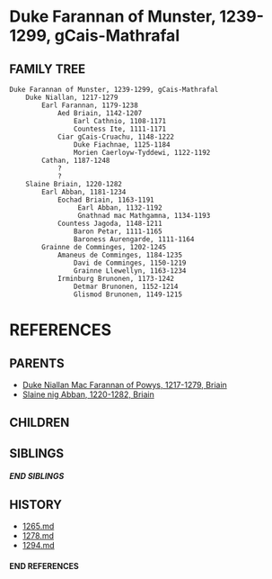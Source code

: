 # Duke Farannan of Munster, 1239-1299, gCais-Mathrafal

## FAMILY TREE
```
Duke Farannan of Munster, 1239-1299, gCais-Mathrafal
    Duke Niallan, 1217-1279
        Earl Farannan, 1179-1238
            Aed Briain, 1142-1207
                Earl Cathnio, 1108-1171
                Countess Ite, 1111-1171
            Ciar gCais-Cruachu, 1148-1222
                Duke Fiachnae, 1125-1184
                Morien Caerloyw-Tyddewi, 1122-1192
        Cathan, 1187-1248
            ?
            ?
    Slaine Briain, 1220-1282
        Earl Abban, 1181-1234
            Eochad Briain, 1163-1191
                 Earl Abban, 1132-1192
                 Gnathnad mac Mathgamna, 1134-1193
            Countess Jagoda, 1148-1211
                Baron Petar, 1111-1165
                Baroness Aurengarde, 1111-1164
        Grainne de Comminges, 1202-1245
            Amaneus de Comminges, 1184-1235
                Davi de Comminges, 1150-1219
                Grainne Llewellyn, 1163-1234
            Irminburg Brunonen, 1173-1242
                Detmar Brunonen, 1152-1214
                Glismod Brunonen, 1149-1215

```


# REFERENCES

## PARENTS 
* [Duke Niallan Mac Farannan of Powys, 1217-1279, Briain](p/niallan_mac_farannan_1217.md)
* [Slaine nig Abban, 1220-1282, Briain](p/slaine_nig_abban_1220.md)

## CHILDREN 

## SIBLINGS

##### END SIBLINGS  
## HISTORY
* [1265.md](../h/1265.md)
* [1278.md](../h/1278.md)
* [1294.md](../h/1294.md)

#### END REFERENCES
